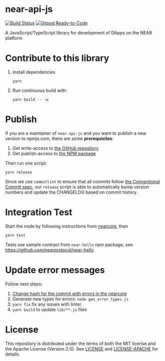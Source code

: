 # near-api-js

[![Build Status](https://travis-ci.com/near/near-api-js.svg?branch=master)](https://travis-ci.com/near/near-api-js)
[![Gitpod Ready-to-Code](https://img.shields.io/badge/Gitpod-Ready--to--Code-blue?logo=gitpod)](https://gitpod.io/#https://github.com/near/near-api-js) 

A JavaScript/TypeScript library for development of DApps on the NEAR platform


# Contribute to this library

1. Install dependencies

       yarn

2. Run continuous build with:

       yarn build -- -w

# Publish

If you are a maintainer of `near-api-js` and you want to publish a new version to npmjs.com, there are some **prerequisites**:

1. Get write-access to [the GitHub repository](https://github.com/near/near-api-js)
2. Get publish-access to [the NPM package](https://www.npmjs.com/package/near-api-js)

Then run one script:

    yarn release

Since we use `commitlint` to ensure that all commits follow [the Conventional Commit spec](https://www.conventionalcommits.org/), our `release` script is able to automatically bump version numbers and update the CHANGELOG based on commit history.

# Integration Test

Start the node by following instructions from [nearcore](https://github.com/nearprotocol/nearcore), then

    yarn test

Tests use sample contract from `near-hello` npm package, see https://github.com/nearprotocol/near-hello

# Update error messages

Follow next steps:

1. [Change hash for the commit with errors in the nearcore](https://github.com/near/near-api-js/blob/master/gen_error_types.js#L7-L9)
2. Generate new types for errors: `node gen_error_types.js`
3. `yarn fix` fix any issues with linter.
4. `yarn build` to update `lib/**.js` files

# License

This repository is distributed under the terms of both the MIT license and the Apache License (Version 2.0).
See [LICENSE](LICENSE) and [LICENSE-APACHE](LICENSE-APACHE) for details.
